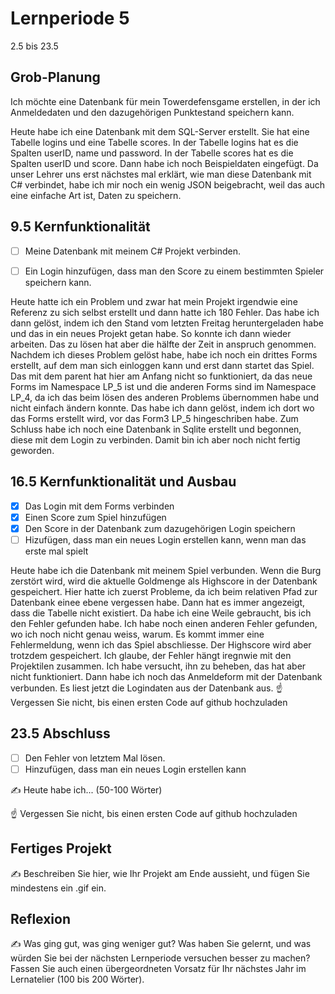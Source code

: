 # Lernperiode 5

2.5 bis 23.5

## Grob-Planung
Ich möchte eine Datenbank für mein Towerdefensgame erstellen, in der ich Anmeldedaten und den dazugehörigen Punktestand speichern kann. 

Heute habe ich eine Datenbank mit dem SQL-Server erstellt. Sie hat eine Tabelle logins und eine Tabelle scores. In der Tabelle logins hat es die Spalten userID, name und password. In der Tabelle scores hat es die Spalten userID und score. Dann habe ich noch Beispieldaten eingefügt. Da unser Lehrer uns erst nächstes mal erklärt, wie man diese Datenbank mit C# verbindet, habe ich mir noch ein wenig JSON beigebracht, weil das auch eine einfache Art ist, Daten zu speichern.


## 9.5 Kernfunktionalität

- [ ] Meine Datenbank mit meinem C# Projekt verbinden.
- [ ] Ein Login hinzufügen, dass man den Score zu einem bestimmten Spieler speichern kann.
      

Heute hatte ich ein Problem und zwar hat mein Projekt irgendwie eine Referenz zu sich selbst erstellt und dann hatte ich 180 Fehler. Das habe ich dann gelöst, indem ich den Stand vom letzten Freitag heruntergeladen habe und das in ein neues Projekt getan habe. So konnte ich dann wieder arbeiten. Das zu lösen hat aber die hälfte der Zeit in anspruch genommen. Nachdem ich dieses Problem gelöst habe, habe ich noch ein drittes Forms erstellt, auf dem man sich einloggen kann und erst dann startet das Spiel. Das mit dem parent hat hier am Anfang nicht so funktioniert, da das neue Forms im Namespace LP_5 ist und die anderen Forms sind im Namespace LP_4, da ich das beim lösen des anderen Problems übernommen habe und nicht einfach ändern konnte. Das habe ich dann gelöst, indem ich dort wo das Forms erstellt wird, vor das Form3 LP_5 hingeschriben habe. Zum Schluss habe ich noch eine Datenbank in Sqlite erstellt und begonnen, diese mit dem Login zu verbinden. Damit bin ich aber noch nicht fertig geworden.

## 16.5 Kernfunktionalität und Ausbau

- [x] Das Login mit dem Forms verbinden
- [x] Einen Score zum Spiel hinzufügen
- [x] Den Score in der Datenbank zum dazugehörigen Login speichern
- [ ] Hizufügen, dass man ein neues Login erstellen kann, wenn man das erste mal spielt

Heute habe ich die Datenbank mit meinem Spiel verbunden. Wenn die Burg zerstört wird, wird die aktuelle Goldmenge als Highscore in der Datenbank gespeichert. Hier hatte ich zuerst Probleme, da ich beim relativen Pfad zur Datenbank einee ebene vergessen habe. Dann hat es immer angezeigt, dass die Tabelle nicht existiert. Da habe ich eine Weile gebraucht, bis ich den Fehler gefunden habe. Ich habe noch einen anderen Fehler gefunden, wo ich noch nicht genau weiss, warum. Es kommt immer eine Fehlermeldung, wenn ich das Spiel abschliesse. Der Highscore wird aber trotzdem gespeichert. Ich glaube, der Fehler hängt iregnwie mit den Projektilen zusammen. Ich habe versucht, ihn zu beheben, das hat aber nicht funktioniert. Dann habe ich noch das Anmeldeform mit der Datenbank verbunden. Es liest jetzt die Logindaten aus der Datenbank aus.
☝️ Vergessen Sie nicht, bis einen ersten Code auf github hochzuladen

## 23.5 Abschluss

- [ ] Den Fehler von letztem Mal lösen.
- [ ] Hinzufügen, dass man ein neues Login erstellen kann

✍️ Heute habe ich... (50-100 Wörter)

☝️ Vergessen Sie nicht, bis einen ersten Code auf github hochzuladen

## Fertiges Projekt

✍️ Beschreiben Sie hier, wie Ihr Projekt am Ende aussieht, und fügen Sie mindestens ein .gif ein.

## Reflexion

✍️ Was ging gut, was ging weniger gut? Was haben Sie gelernt, und was würden Sie bei der nächsten Lernperiode versuchen besser zu machen? Fassen Sie auch einen übergeordneten Vorsatz für Ihr nächstes Jahr im Lernatelier (100 bis 200 Wörter).
